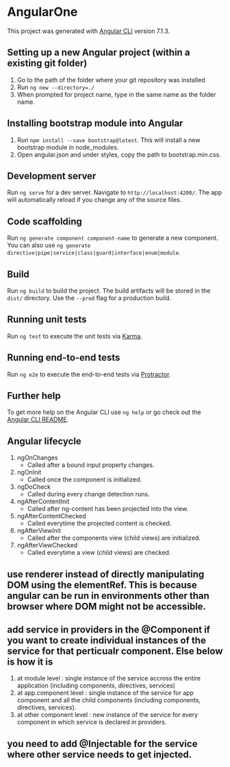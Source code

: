 # AngularOne

This project was generated with [Angular CLI](https://github.com/angular/angular-cli) version 7.1.3.

## Setting up a new Angular project (within a existing git folder)

1. Go to the path of the folder where your git repository was installed
2. Run `ng new --directory=./`
3. When prompted for project name, type in the same name as the folder name.


## Installing bootstrap module into Angular
  1. Run `npm install --save bootstrap@latest`. This will install a new bootstrap module
  in node_modules.
  2. Open angular.json and under styles, copy the path to bootstrap.min.css.

## Development server

Run `ng serve` for a dev server. Navigate to `http://localhost:4200/`. The app will automatically reload if you change any of the source files.

## Code scaffolding

Run `ng generate component component-name` to generate a new component. You can also use `ng generate directive|pipe|service|class|guard|interface|enum|module`.

## Build

Run `ng build` to build the project. The build artifacts will be stored in the `dist/` directory. Use the `--prod` flag for a production build.

## Running unit tests

Run `ng test` to execute the unit tests via [Karma](https://karma-runner.github.io).

## Running end-to-end tests

Run `ng e2e` to execute the end-to-end tests via [Protractor](http://www.protractortest.org/).

## Further help

To get more help on the Angular CLI use `ng help` or go check out the [Angular CLI README](https://github.com/angular/angular-cli/blob/master/README.md).


## Angular lifecycle
1. ngOnChanges
    - Called after a bound input property changes.
2. ngOnInit
    - Called once the component is initialized.
3. ngDoCheck
    - Called during every change detection runs.
4. ngAfterContentInit
    - Called after ng-content has been projected into the view.
5. ngAfterContentChecked
    - Called everytime the projected content is checked.
6. ngAfterViewInit
    - Called after the components view (child views) are initialized.
7. ngAfterViewChecked
    - Called everytime a view (child views) are checked.

## use renderer instead of directly manipulating DOM using the elementRef. This is because angular can be run in environments other than browser where DOM might not be accessible.

## add service in providers in the @Component if you want to create individual instances of the service for that perticualr component. Else below is how it is
1. at module level : single instance of the service accross the entire application (including components, directives, services)
2. at app.component level : single instance of the service for app component and all the child components (including components, directives, services).
3. at other component level : new instance of the service for every component in which service is declared in providers.

## you need to add @Injectable for the service where other service needs to get injected.